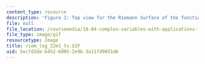 ```yaml
---
content_type: resource
description: 'Figure 2: Top view for the Riemann Surface of the function f(z)=log(z[exp]2-1)'
file: null
file_location: /coursemedia/18-04-complex-variables-with-applications-fall-1999/5ec7d3deb45260052e9b3a117d9051d6_riem_log_Z2m1_tv.GIF
file_type: image/gif
resourcetype: Image
title: riem_log_Z2m1_tv.GIF
uid: 5ec7d3de-b452-6005-2e9b-3a117d9051d6
---
```

